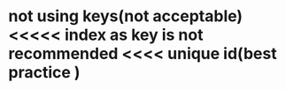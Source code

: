 # not using keys(not acceptable) <<<<< index as key is not recommended <<<< unique id(best practice )
